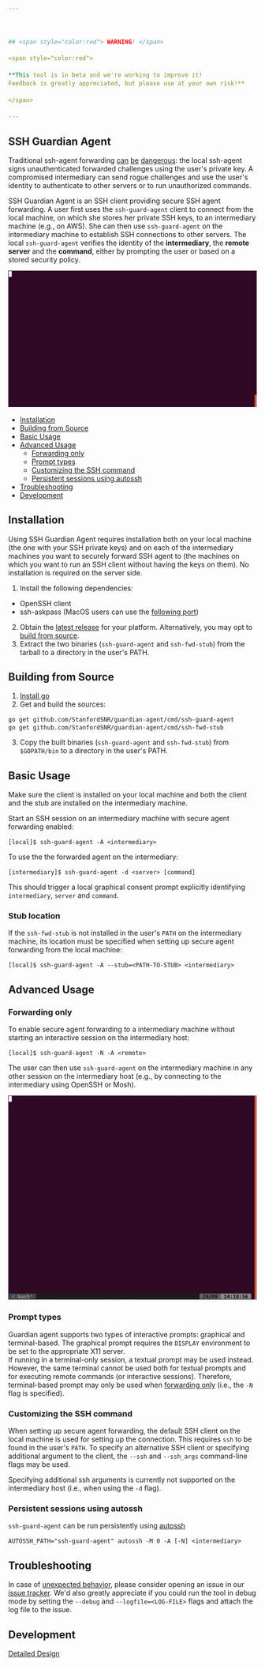 ```yaml
---



## <span style="color:red"> WARNING! </span>

<span style="color:red">

**This tool is in beta and we're working to improve it! 
Feedback is greatly appreciated, but please use at your own risk!**

</span>

---
```


## SSH Guardian Agent

Traditional ssh-agent forwarding [can](https://heipei.github.io/2015/02/26/SSH-Agent-Forwarding-considered-harmful/) [be](https://news.ycombinator.com/item?id=9425805) [dangerous](https://lyte.id.au/2012/03/19/ssh-agent-forwarding-is-a-bug/): the local ssh-agent signs unauthenticated forwarded challenges using the user's private key. A compromised intermediary can send rogue challenges and use the user's identity to authenticate to other servers or to run unauthorized commands.

SSH Guardian Agent is an SSH client providing secure SSH agent forwarding. A user first uses the `ssh-guard-agent` client to connect from the local machine, on which she stores her private SSH keys, to an intermediary machine (e.g., on AWS). She can then use `ssh-guard-agent` on the intermediary machine to establish SSH connections to other servers. The local `ssh-guard-agent` verifies the identity of the **intermediary**, the **remote server** and the **command**, either by prompting the user or based on a stored security policy.

![Example](animation.gif)

* [Installation](#installation)
* [Building from Source](#building-from-source)
* [Basic Usage](#basic-usage)
* [Advanced Usage](#advanced-usage)
  * [Forwarding only](#forwarding-only)
  * [Prompt types](#prompt-types)
  * [Customizing the SSH command](#customizing-the-ssh-command)
  * [Persistent sessions using autossh](#persistent-sessions-using-autossh)
* [Troubleshooting](#troubleshooting)
* [Development](#development)


## Installation
Using SSH Guardian Agent requires installation both on your local machine (the one with your SSH private keys) and on each of the intermediary machines you want to securely forward SSH agent to (the machines on which you want to run an SSH client without having the keys on them). No installation is required on the server side.

1. Install the following dependencies:
  * OpenSSH client
  * ssh-askpass (MacOS users can use the [following port](https://github.com/theseal/ssh-askpass))
2. Obtain the [latest release](https://github.com/StanfordSNR/guardian-agent/releases/latest) for your platform. 
Alternatively, you may opt to [build from source](#building).
3. Extract the two binaries (`ssh-guard-agent` and `ssh-fwd-stub`) from the
   tarball to a directory in the user's PATH.

## Building from Source
1. [Install go](https://golang.org/doc/install)
2. Get and build the sources:
```
go get github.com/StanfordSNR/guardian-agent/cmd/ssh-guard-agent
go get github.com/StanfordSNR/guardian-agent/cmd/ssh-fwd-stub
```
3. Copy the built binaries (`ssh-guard-agent` and `ssh-fwd-stub`) from `$GOPATH/bin` to a directory in the user's PATH.

## Basic Usage

Make sure the client is installed on your local machine and both the client and the stub
are installed on the intermediary machine.

Start an SSH session on an intermediary machine with secure agent forwarding enabled:

```
[local]$ ssh-guard-agent -A <intermediary>
```  


To use the the forwarded agent on the intermediary:
```
[intermediary]$ ssh-guard-agent -d <server> [command]
```

This should trigger a local graphical consent prompt explicitly identifying `intermediary`, `server` and `command`.

### Stub location

If the `ssh-fwd-stub` is not installed in the user's `PATH` on the intermediary machine, its location must be specified when setting up secure agent forwarding from the local machine:

```
[local]$ ssh-guard-agent -A --stub=<PATH-TO-STUB> <intermediary>
```

## Advanced Usage

### Forwarding only
To enable secure agent forwarding to a intermediary machine without starting an interactive session on the intermediary host:

```
[local]$ ssh-guard-agent -N -A <remote>
```

The user can then use ``ssh-guard-agent`` on the intermediary machine in any other session on the intermediary host (e.g., by connecting to the intermediary using OpenSSH or Mosh).

![Example](animationN.gif)

### Prompt types

Guardian agent supports two types of interactive prompts: graphical and terminal-based.
The graphical prompt requires the `DISPLAY` environment to be set to the appropriate X11 server.  
If running in a terminal-only session, a textual prompt may be used instead. However, the same terminal cannot be used both for textual prompts and for executing remote commands (or interactive sessions).
Therefore, terminal-based prompt may only be used when [forwarding only](#forwarding-only) (i.e., the `-N` flag is specified).

### Customizing the SSH command

When setting up secure agent forwarding, the default SSH client on the local machine is used for setting up the connection. This requires `ssh` to be found in the user's `PATH`. To specify an alternative SSH client or specifying additional argument to the client, the `--ssh` and `--ssh_args` command-line flags may be used. 

Specifying additional ssh arguments is currently not supported on the intermediary host (i.e., when using the `-d` 
flag).  

### Persistent sessions using autossh
`ssh-guard-agent` can be run persistently using [autossh](https://linux.die.net/man/1/autossh)

```
AUTOSSH_PATH="ssh-guard-agent" autossh -M 0 -A [-N] <intermediary>
```

## Troubleshooting

In case of [unexpected behavior](https://en.wikipedia.org/wiki/Bug_(software)), please consider opening an issue in our [issue tracker](https://github.com/StanfordSNR/guardian-agent/issues).
We'd also greatly appreciate if you could run the tool in debug mode by setting the `--debug` and `--logfile=<LOG-FILE>` flags and attach the log file to the issue.

## Development
[Detailed Design](doc/design.md)

